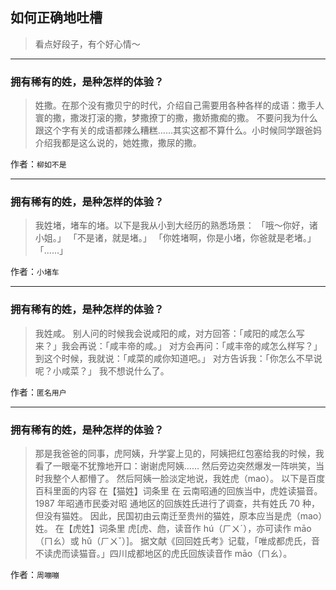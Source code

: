 ## 如何正确地吐槽

> 看点好段子，有个好心情～


 
---

### 拥有稀有的姓，是种怎样的体验？

> 姓撒。在那个没有撒贝宁的时代，介绍自己需要用各种各样的成语：撒手人寰的撒，撒泼打滚的撒，梦撒撩丁的撒，撒娇撒痴的撒。
> 不要问我为什么跟这个字有关的成语都辣么糟糕……其实这都不算什么。小时候同学跟爸妈介绍我都是这么说的，她姓撒，撒尿的撒。


作者：`柳如不是`

---

### 拥有稀有的姓，是种怎样的体验？

> 我姓堵，堵车的堵。以下是我从小到大经历的熟悉场景：
> 「哦～你好，诸小姐。」
> 「不是诸，就是堵。」
> 「你姓堵啊，你是小堵，你爸就是老堵。」
> 「……」


作者：`小堵车`

---

### 拥有稀有的姓，是种怎样的体验？

> 我姓咸。
> 别人问的时候我会说咸阳的咸，对方回答：「咸阳的咸怎么写来？」我会再说：「咸丰帝的咸。」
> 对方会再问：「咸丰帝的咸怎么样写？」到这个时候，我就说：「咸菜的咸你知道吧。」
> 对方告诉我：「你怎么不早说呢？小咸菜？」
> 我不想说什么了。


作者：`匿名用户`

---

### 拥有稀有的姓，是种怎样的体验？

> 那是我爸爸的同事，虎阿姨，升学宴上见的，阿姨把红包塞给我的时候，我看了一眼毫不犹豫地开口：谢谢虎阿姨……
> 然后旁边突然爆发一阵哄笑，当时我整个人都懵了。
> 然后阿姨一脸淡定地说，我姓虎（mao）。
> 以下是百度百科里面的内容
> 在【猫姓】词条里
> 在 云南昭通的回族当中，虎姓读猫音。1987 年昭通市民委对昭 通地区的回族姓氏进行了调查，共有姓氏 70 种，但没有猫姓。 因此，民国初由云南迁至贵州的猫姓，原本应当是虎（mao）姓。
> 在【虎姓】词条里
> 虎[虎、虝，读音作 hú（ㄏㄨˊ），亦可读作 māo（ㄇㄠ）或 hǔ（ㄏㄨˇ）]。
> 据文献《回回姓氏考》记载，「唯成都虎氏，音不读虎而读猫音。」四川成都地区的虎氏回族读音作 māo（ㄇㄠ）。


作者：`周嘣嘣`